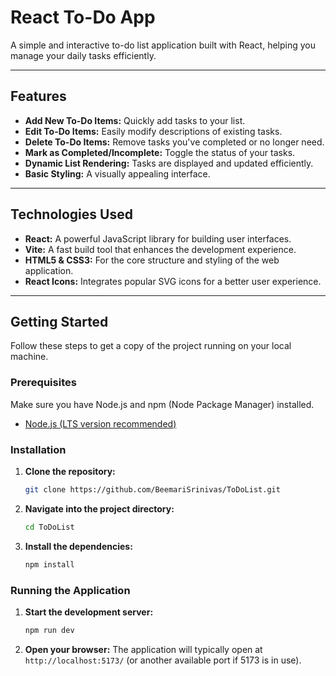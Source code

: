 # React To-Do App

A simple and interactive to-do list application built with React, helping you manage your daily tasks efficiently.

---

## Features

* **Add New To-Do Items:** Quickly add tasks to your list.
* **Edit To-Do Items:** Easily modify descriptions of existing tasks.
* **Delete To-Do Items:** Remove tasks you've completed or no longer need.
* **Mark as Completed/Incomplete:** Toggle the status of your tasks.
* **Dynamic List Rendering:** Tasks are displayed and updated efficiently.
* **Basic Styling:** A visually appealing interface.

---

## Technologies Used

* **React:** A powerful JavaScript library for building user interfaces.
* **Vite:** A fast build tool that enhances the development experience.
* **HTML5 & CSS3:** For the core structure and styling of the web application.
* **React Icons:** Integrates popular SVG icons for a better user experience.

---

## Getting Started

Follow these steps to get a copy of the project running on your local machine.

### Prerequisites

Make sure you have Node.js and npm (Node Package Manager) installed.

* [Node.js (LTS version recommended)](https://nodejs.org/en/download/)

### Installation

1.  **Clone the repository:**
    ```bash
    git clone https://github.com/BeemariSrinivas/ToDoList.git
    ```

2.  **Navigate into the project directory:**
    ```bash
    cd ToDoList
    ```

3.  **Install the dependencies:**
    ```bash
    npm install
    ```

### Running the Application

1.  **Start the development server:**
    ```bash
    npm run dev
    ```

2.  **Open your browser:**
    The application will typically open at `http://localhost:5173/` (or another available port if 5173 is in use).
